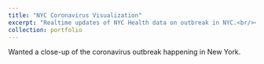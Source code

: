 ```yaml
---
title: "NYC Coronavirus Visualization"
excerpt: "Realtime updates of NYC Health data on outbreak in NYC.<br/><img src='/images/500x300.png' style="width: 500; height: 300">"
collection: portfolio
---
```


Wanted a close-up of the coronavirus outbreak happening in New York. 